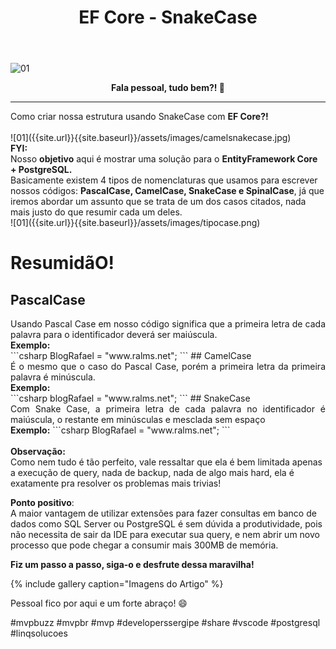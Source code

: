 ﻿---
title: "EF Core - SnakeCase"
comments: true
excerpt_separator: "Ler mais"
categories:
  - Dica
---

![01]({{site.url}}{{site.baseurl}}/assets/images/efcorecsharp.png)

<center><strong>Fala pessoal, tudo bem?! 💚</strong></center>
<hr> 
Como criar nossa estrutura usando SnakeCase com <strong>EF Core?!</strong><br />
<br>
![01]({{site.url}}{{site.baseurl}}/assets/images/camelsnakecase.jpg)
<div class="notice--warning">
<strong>FYI:</strong><br>
Nosso <strong>objetivo</strong> aqui é mostrar uma solução para o <strong>EntityFramework Core + PostgreSQL.</strong><br />
Basicamente existem 4 tipos de nomenclaturas que usamos para escrever nossos códigos: <strong>PascalCase, CamelCase, SnakeCase e SpinalCase</strong>, já que iremos abordar um assunto que se trata de um dos casos citados, nada mais justo do que resumir cada um deles.
</div>
![01]({{site.url}}{{site.baseurl}}/assets/images/tipocase.png) 

# ResumidãO!

## PascalCase 
<div style="text-align: justify;">
Usando Pascal Case em nosso código significa que a primeira letra de cada palavra para o identificador deverá ser maiúscula.<br />
<strong>Exemplo:</strong> 
</div>
```csharp
BlogRafael = "www.ralms.net";
``` 
## CamelCase 
<div style="text-align: justify;">
É o mesmo que o caso do Pascal Case, porém a primeira letra da primeira palavra é minúscula.<br />
<strong>Exemplo:</strong> 
</div>
```csharp
blogRafael = "www.ralms.net";
```  
## SnakeCase 
<div style="text-align: justify;">
Com Snake Case, a primeira letra de cada palavra no identificador é maiúscula, o restante em minúsculas e mesclada sem espaço<br />
<strong>Exemplo:</strong>
```csharp
BlogRafael = "www.ralms.net";
```
</div>
<br>
<div class="notice--warning"> 
<strong>Observação:</strong><br>
Como nem tudo é tão perfeito, vale ressaltar que ela é bem limitada apenas a execução de query, nada de backup, nada de algo mais hard, ela é exatamente pra resolver os problemas mais trivias!
</div> 

<strong>Ponto positivo</strong>:<br />
A maior vantagem de utilizar extensões para fazer consultas em banco de dados como SQL Server ou PostgreSQL é sem dúvida a produtividade, pois não necessita de sair da IDE para executar sua query, e nem abrir um novo processo que pode chegar a consumir mais 300MB de memória. 

<div class="notice--success">
<strong>Fiz um passo a passo, siga-o e desfrute dessa maravilha!</strong>
</div>


 
 
 {% include gallery caption="Imagens do Artigo" %}

 Pessoal fico por aqui e um forte abraço! 😄 <br>

 #mvpbuzz #mvpbr #mvp #developerssergipe #share #vscode #postgresql #linqsolucoes<br><br>
